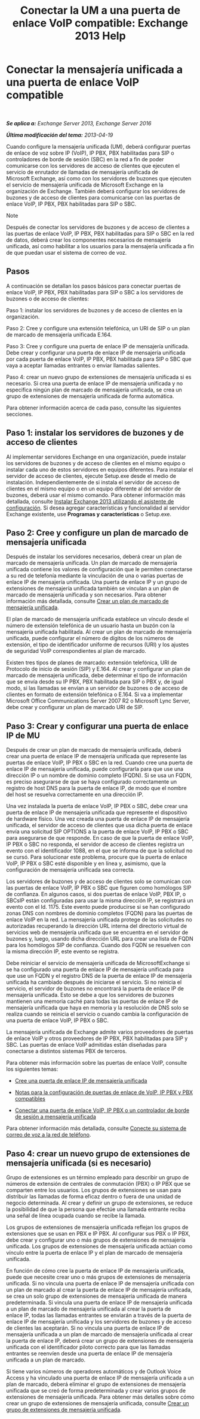 ﻿---
title: 'Conectar la UM a una puerta de enlace VoIP compatible: Exchange 2013 Help'
TOCTitle: Conectar la mensajería unificada a una puerta de enlace VoIP compatible
ms:assetid: b8dfc8bd-2ee5-418d-b0a4-4fa2ec7e2a2e
ms:mtpsurl: https://technet.microsoft.com/es-es/library/Bb124360(v=EXCHG.150)
ms:contentKeyID: 50556873
ms.date: 05/22/2018
mtps_version: v=EXCHG.150
ms.translationtype: MT
---

# Conectar la mensajería unificada a una puerta de enlace VoIP compatible

 

_**Se aplica a:** Exchange Server 2013, Exchange Server 2016_

_**Última modificación del tema:** 2013-04-19_

Cuando configure la mensajería unificada (UM), deberá configurar puertas de enlace de voz sobre IP (VoIP), IP PBX, PBX habilitadas para SIP o controladores de borde de sesión (SBC) en la red a fin de poder comunicarse con los servidores de acceso de clientes que ejecuten el servicio de enrutador de llamadas de mensajería unificada de Microsoft Exchange, así como con los servidores de buzones que ejecuten el servicio de mensajería unificada de Microsoft Exchange en la organización de Exchange. También deberá configurar los servidores de buzones y de acceso de clientes para comunicarse con las puertas de enlace VoIP, IP PBX, PBX habilitadas para SIP o SBC.


> [!NOTE]
> Después de conectar los servidores de buzones y de acceso de clientes a las puertas de enlace VoIP, IP&nbsp;PBX, PBX habilitadas para SIP o SBC en la red de datos, deberá crear los componentes necesarios de mensajería unificada, así como habilitar a los usuarios para la mensajería unificada a fin de que puedan usar el sistema de correo de voz.



## Pasos

A continuación se detallan los pasos básicos para conectar puertas de enlace VoIP, IP PBX, PBX habilitadas para SIP o SBC a los servidores de buzones o de acceso de clientes:

Paso 1: instalar los servidores de buzones y de acceso de clientes en la organización.

Paso 2: Cree y configure una extensión telefónica, un URI de SIP o un plan de marcado de mensajería unificada E.164.

Paso 3: Cree y configure una puerta de enlace IP de mensajería unificada. Debe crear y configurar una puerta de enlace IP de mensajería unificada por cada puerta de enlace VoIP, IP PBX, PBX habilitada para SIP o SBC que vaya a aceptar llamadas entrantes o enviar llamadas salientes.

Paso 4: crear un nuevo grupo de extensiones de mensajería unificada si es necesario. Si crea una puerta de enlace IP de mensajería unificada y no especifica ningún plan de marcado de mensajería unificada, se crea un grupo de extensiones de mensajería unificada de forma automática.

Para obtener información acerca de cada paso, consulte las siguientes secciones.

## Paso 1: instalar los servidores de buzones y de acceso de clientes

Al implementar servidores Exchange en una organización, puede instalar los servidores de buzones y de acceso de clientes en el mismo equipo o instalar cada uno de estos servidores en equipos diferentes. Para instalar el servidor de acceso de clientes, ejecute Setup.exe desde el medio de instalación. Independientemente de si instala el servidor de acceso de clientes en el mismo equipo o en un equipo diferente al del servidor de buzones, deberá usar el mismo comando. Para obtener información más detallada, consulte [Instalar Exchange 2013 utilizando el asistente de configuración](install-exchange-2013-using-the-setup-wizard-exchange-2013-help.md). Si desea agregar características y funcionalidad al servidor Exchange existente, use **Programas y características** o Setup.exe.

## Paso 2: Cree y configure un plan de marcado de mensajería unificada

Después de instalar los servidores necesarios, deberá crear un plan de marcado de mensajería unificada. Un plan de marcado de mensajería unificada contiene los valores de configuración que le permiten conectarse a su red de telefonía mediante la vinculación de una o varias puertas de enlace IP de mensajería unificada. Una puerta de enlace IP y un grupo de extensiones de mensajería unificada también se vinculan a un plan de marcado de mensajería unificada y son necesarios. Para obtener información más detallada, consulte [Crear un plan de marcado de mensajería unificada](https://docs.microsoft.com/es-es/exchange/voice-mail-unified-messaging/connect-voice-mail-system/create-um-dial-plan).

El plan de marcado de mensajería unificada establece un vínculo desde el número de extensión telefónica de un usuario hasta un buzón con la mensajería unificada habilitada. Al crear un plan de marcado de mensajería unificada, puede configurar el número de dígitos de los números de extensión, el tipo de identificador uniforme de recursos (URI) y los ajustes de seguridad VoIP correspondientes al plan de marcado.

Existen tres tipos de planes de marcado: extensión telefónica, URI de Protocolo de inicio de sesión (SIP) y E.164. Al crear y configurar un plan de marcado de mensajería unificada, debe determinar el tipo de información que se envía desde su IP PBX, PBX habilitada para SIP o PBX y, de igual modo, si las llamadas se envían a un servidor de buzones o de acceso de clientes en formato de extensión telefónica o E.164. Si va a implementar Microsoft Office Communications Server 2007 R2 o Microsoft Lync Server, debe crear y configurar un plan de marcado URI de SIP.

## Paso 3: Crear y configurar una puerta de enlace IP de MU

Después de crear un plan de marcado de mensajería unificada, deberá crear una puerta de enlace IP de mensajería unificada que represente las puertas de enlace VoIP, IP PBX o SBC en la red. Cuando cree una puerta de enlace IP de mensajería unificada, puede configurarla para que use una dirección IP o un nombre de dominio completo (FQDN). Si se usa un FQDN, es preciso asegurarse de que se haya configurado correctamente un registro de host DNS para la puerta de enlace IP, de modo que el nombre del host se resuelva correctamente en una dirección IP.

Una vez instalada la puerta de enlace VoIP, IP PBX o SBC, debe crear una puerta de enlace IP de mensajería unificada que represente el dispositivo de hardware físico. Una vez creada una puerta de enlace IP de mensajería unificada, el servidor de acceso de clientes que usa dicha puerta de enlace envía una solicitud SIP OPTIONS a la puerta de enlace VoIP, IP PBX o SBC para asegurarse de que responde. En caso de que la puerta de enlace VoIP, IP PBX o SBC no responda, el servidor de acceso de clientes registra un evento con el identificador 1088, en el que se informa de que la solicitud no se cursó. Para solucionar este problema, procure que la puerta de enlace VoIP, IP PBX o SBC esté disponible y en línea y, asimismo, que la configuración de mensajería unificada sea correcta.

Los servidores de buzones y de acceso de clientes solo se comunican con las puertas de enlace VoIP, IP PBX o SBC que figuren como homólogos SIP de confianza. En algunos casos, si dos puertas de enlace VoIP, PBX IP, o SBCsIP están configuradas para usar la misma dirección IP, se registrará un evento con el Id. 1175. Este evento puede producirse si se han configurado zonas DNS con nombres de dominio completos (FQDN) para las puertas de enlace VoIP en la red. La mensajería unificada protege de las solicitudes no autorizadas recuperando la dirección URL interna del directorio virtual de servicios web de mensajería unificada que se encuentra en el servidor de buzones y, luego, usando dicha dirección URL para crear una lista de FQDN para los homólogos SIP de confianza. Cuando dos FQDN se resuelven con la misma dirección IP, este evento se registra.

Debe reiniciar el servicio de mensajería unificada de MicrosoftExchange si se ha configurado una puerta de enlace IP de mensajería unificada para que use un FQDN y el registro DNS de la puerta de enlace IP de mensajería unificada ha cambiado después de iniciarse el servicio. Si no reinicia el servicio, el servidor de buzones no encontrará la puerta de enlace IP de mensajería unificada. Esto se debe a que los servidores de buzones mantienen una memoria caché para todas las puertas de enlace IP de mensajería unificada que haya en memoria y la resolución de DNS solo se realiza cuando se reinicia el servicio o cuando cambia la configuración de una puerta de enlace VoIP, IP PBX o SBC.

La mensajería unificada de Exchange admite varios proveedores de puertas de enlace VoIP y otros proveedores de IP PBX, PBX habilitadas para SIP y SBC. Las puertas de enlace VoIP admitidas están diseñadas para conectarse a distintos sistemas PBX de terceros.

Para obtener más información sobre las puertas de enlace VoIP, consulte los siguientes temas:

  - [Cree una puerta de enlace IP de mensajería unificada](https://docs.microsoft.com/es-es/exchange/voice-mail-unified-messaging/connect-voice-mail-system/create-um-ip-gateway)

  - [Notas para la configuración de puertas de enlace de VoIP, IP PBX y PBX compatibles](https://docs.microsoft.com/es-es/exchange/voice-mail-unified-messaging/telephone-system-integration-with-um/configuration-notes-for-voip-gateways)

  - [Conectar una puerta de enlace VoIP, IP PBX o un controlador de borde de sesión a mensajería unificada](connect-a-voip-gateway-ip-pbx-or-session-border-controller-to-um-exchange-2013-help.md)

Para obtener información más detallada, consulte [Conecte su sistema de correo de voz a la red de teléfono](https://docs.microsoft.com/es-es/exchange/voice-mail-unified-messaging/connect-voice-mail-system/connect-voice-mail-system).

## Paso 4: crear un nuevo grupo de extensiones de mensajería unificada (si es necesario)

Grupo de extensiones es un término empleado para describir un grupo de números de extensión de centrales de conmutación (PBX) o IP PBX que se comparten entre los usuarios. Los grupos de extensiones se usan para distribuir las llamadas de forma eficaz dentro o fuera de una unidad de negocio determinada. Al crear y definir un grupo de extensiones, se reduce la posibilidad de que la persona que efectúe una llamada entrante reciba una señal de línea ocupada cuando se recibe la llamada.

Los grupos de extensiones de mensajería unificada reflejan los grupos de extensiones que se usan en PBX e IP PBX. Al configurar sus PBX o IP PBX, debe crear y configurar uno o más grupos de extensiones de mensajería unificada. Los grupos de extensiones de mensajería unificada actúan como vínculo entre la puerta de enlace IP y el plan de marcado de mensajería unificada.

En función de cómo cree la puerta de enlace IP de mensajería unificada, puede que necesite crear uno o más grupos de extensiones de mensajería unificada. Si no vincula una puerta de enlace IP de mensajería unificada con un plan de marcado al crear la puerta de enlace IP de mensajería unificada, se crea un solo grupo de extensiones de mensajería unificada de manera predeterminada. Si vincula una puerta de enlace IP de mensajería unificada a un plan de marcado de mensajería unificada al crear la puerta de enlace IP, todas las llamadas entrantes se enviarán a través de la puerta de enlace IP de mensajería unificada y los servidores de buzones y de acceso de clientes las aceptarán. Si no vincula una puerta de enlace IP de mensajería unificada a un plan de marcado de mensajería unificada al crear la puerta de enlace IP, deberá crear un grupo de extensiones de mensajería unificada con el identificador piloto correcto para que las llamadas entrantes se reenvíen desde una puerta de enlace IP de mensajería unificada a un plan de marcado.

Si tiene varios números de operadores automáticos y de Outlook Voice Access y ha vinculado una puerta de enlace IP de mensajería unificada a un plan de marcado, deberá eliminar el grupo de extensiones de mensajería unificada que se creó de forma predeterminada y crear varios grupos de extensiones de mensajería unificada. Para obtener más detalles sobre cómo crear un grupo de extensiones de mensajería unificada, consulte [Crear un grupo de extensiones de mensajería unificada](https://docs.microsoft.com/es-es/exchange/voice-mail-unified-messaging/connect-voice-mail-system/create-um-hunt-group).

